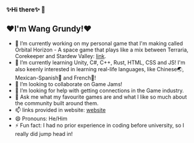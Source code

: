 ### ✨Hi there✨ 👋

## ❤️I'm Wang Grundy!❤️

- 🔭 I’m currently working on my personal game that I'm making called Orbital Horizon - A space game that plays like a mix between Terraria, Corekeeper and Stardew Valley: [link](https://github.com/JDgoldvox/ProjectEXP). 
- 🌱 I’m currently learning Unity, C#, C++, Rust, HTML, CSS and JS! I'm also keenly interested in learning real-life languages, like Chinese🌏, Mexican-Spanish🧭 and French🐌!
- 👯 I’m looking to collaborate on Game Jams!
- 🤔 I’m looking for help with getting connections in the Game industry.
- 💬 Ask me what my favourite games are and what I like so much about the community built around them.
- 📫 links provided in website: [website](https://jdgoldvox.com/#Contact-Details)
- 😄 Pronouns: He/Him
- ⚡ Fun fact: I had no prior experience in coding before university, so I really did jump head in!

